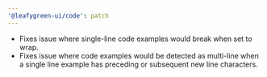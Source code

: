 ```yaml
---
'@leafygreen-ui/code': patch
---
```


- Fixes issue where single-line code examples would break when set to wrap.
- Fixes issue where code examples would be detected as multi-line when a single line example has preceding or subsequent new line characters.
